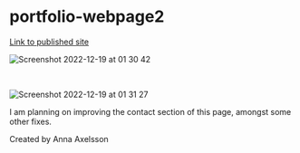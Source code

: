 # portfolio-webpage2

[Link to published site](https://annaaxelsson051.github.io/portfolio-webpage2/)

![Screenshot 2022-12-19 at 01 30 42](https://user-images.githubusercontent.com/103879144/208327759-103e9b91-ad89-458d-a975-8bd0c795ffc5.png)

</br>

![Screenshot 2022-12-19 at 01 31 27](https://user-images.githubusercontent.com/103879144/208327748-37de9a4b-2631-41e6-a218-e9a848da59f1.png)

I am planning on improving the contact section of this page, amongst some other fixes.

Created by Anna Axelsson


